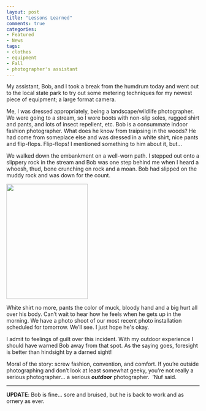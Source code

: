```yaml
---
layout: post
title: "Lessons Learned"
comments: true
categories:
- Featured
- News
tags:
- clothes
- equipment
- Fall
- photographer's assistant
---
```

My assistant, Bob, and I took a break from the humdrum today and went out to the local state park to try out some metering techniques for my newest piece of equipment; a large format camera.

Me, I was dressed appropriately, being a landscape/wildlife photographer. We were going to a stream, so I wore boots with non-slip soles, rugged shirt and pants, and lots of insect repellent, etc. Bob is a consummate indoor fashion photographer. What does he know from traipsing in the woods? He had come from someplace else and was dressed in a white shirt, nice pants and flip-flops. Flip-flops! I mentioned something to him about it, but…

We walked down the embankment on a well-worn path. I stepped out onto a slippery rock in the stream and Bob was one step behind me when I heard a whoosh, thud, bone crunching on rock and a moan. Bob had slipped on the muddy rock and was down for the count.

<a href="http://blog.lesterpickerphoto.com/wp-content/uploads/2011/05/HdG-Fall_2007-11-21_211©LesterPicker.jpg"><img class="size-medium wp-image-1087 " title="HdG Fall_2007-11-21_211©LesterPicker" src="http://blog.lesterpickerphoto.com/wp-content/uploads/2011/05/HdG-Fall_2007-11-21_211©LesterPicker-212x300.jpg" alt="" width="212" height="300" /></a>

White shirt no more, pants the color of muck, bloody hand and a big hurt all over his body. Can’t wait to hear how he feels when he gets up in the morning. We have a photo shoot of our most recent photo installation scheduled for tomorrow. We’ll see. I just hope he's okay.

I admit to feelings of guilt over this incident. With my outdoor experience I should have warned Bob away from that spot. As the saying goes, foresight is better than hindsight by a darned sight!

Moral of the story: screw fashion, convention, and comfort. If you’re outside photographing and don’t look at least somewhat geeky, you’re not really a serious photographer... a serious <strong><em>outdoor</em></strong> photographer.  ‘Nuf said.

________________________

<strong>UPDATE</strong>: Bob is fine... sore and bruised, but he is back to work and as ornery as ever.